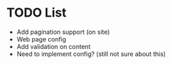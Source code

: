 
TODO List
=========

 - Add pagination support (on site)
 - Web page config
 - Add validation on content
 - Need to implement config? (still not sure about this)
